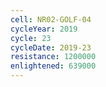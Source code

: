 ```yaml
---
cell: NR02-GOLF-04
cycleYear: 2019
cycle: 23
cycleDate: 2019-23
resistance: 1200000
enlightened: 639000 
---
```

      